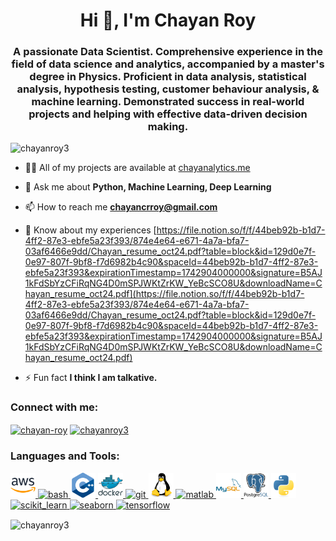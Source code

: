 <h1 align="center">Hi 👋, I'm Chayan Roy</h1>
<h3 align="center">A passionate Data Scientist. Comprehensive experience in the field of data science and analytics, accompanied by a master's degree in Physics. Proficient in data analysis, statistical analysis, hypothesis testing, customer behaviour analysis, & machine learning. Demonstrated success in real-world projects and helping with effective data-driven decision making.</h3>

<p align="left"> <img src="https://komarev.com/ghpvc/?username=chayanroy3&label=Profile%20views&color=0e75b6&style=flat" alt="chayanroy3" /> </p>

- 👨‍💻 All of my projects are available at [chayanalytics.me](chayanalytics.me)

- 💬 Ask me about **Python, Machine Learning, Deep Learning**

- 📫 How to reach me **chayancrroy@gmail.com**

- 📄 Know about my experiences [https://file.notion.so/f/f/44beb92b-b1d7-4ff2-87e3-ebfe5a23f393/874e4e64-e671-4a7a-bfa7-03af6466e9dd/Chayan_resume_oct24.pdf?table=block&id=129d0e7f-0e97-807f-9bf8-f7d6982b4c90&spaceId=44beb92b-b1d7-4ff2-87e3-ebfe5a23f393&expirationTimestamp=1742904000000&signature=B5AJ1kFdSbYzCFiRqNG4D0mSPJWKtZrKW_YeBcSCO8U&downloadName=Chayan_resume_oct24.pdf](https://file.notion.so/f/f/44beb92b-b1d7-4ff2-87e3-ebfe5a23f393/874e4e64-e671-4a7a-bfa7-03af6466e9dd/Chayan_resume_oct24.pdf?table=block&id=129d0e7f-0e97-807f-9bf8-f7d6982b4c90&spaceId=44beb92b-b1d7-4ff2-87e3-ebfe5a23f393&expirationTimestamp=1742904000000&signature=B5AJ1kFdSbYzCFiRqNG4D0mSPJWKtZrKW_YeBcSCO8U&downloadName=Chayan_resume_oct24.pdf)

- ⚡ Fun fact **I think I am talkative.**

<h3 align="left">Connect with me:</h3>
<p align="left">
<a href="https://linkedin.com/in/chayan-roy" target="blank"><img align="center" src="https://raw.githubusercontent.com/rahuldkjain/github-profile-readme-generator/master/src/images/icons/Social/linked-in-alt.svg" alt="chayan-roy" height="30" width="40" /></a>
<a href="https://kaggle.com/chayanroy3" target="blank"><img align="center" src="https://raw.githubusercontent.com/rahuldkjain/github-profile-readme-generator/master/src/images/icons/Social/kaggle.svg" alt="chayanroy3" height="30" width="40" /></a>
</p>

<h3 align="left">Languages and Tools:</h3>
<p align="left"> <a href="https://aws.amazon.com" target="_blank" rel="noreferrer"> <img src="https://raw.githubusercontent.com/devicons/devicon/master/icons/amazonwebservices/amazonwebservices-original-wordmark.svg" alt="aws" width="40" height="40"/> </a> <a href="https://www.gnu.org/software/bash/" target="_blank" rel="noreferrer"> <img src="https://www.vectorlogo.zone/logos/gnu_bash/gnu_bash-icon.svg" alt="bash" width="40" height="40"/> </a> <a href="https://www.w3schools.com/cpp/" target="_blank" rel="noreferrer"> <img src="https://raw.githubusercontent.com/devicons/devicon/master/icons/cplusplus/cplusplus-original.svg" alt="cplusplus" width="40" height="40"/> </a> <a href="https://www.docker.com/" target="_blank" rel="noreferrer"> <img src="https://raw.githubusercontent.com/devicons/devicon/master/icons/docker/docker-original-wordmark.svg" alt="docker" width="40" height="40"/> </a> <a href="https://git-scm.com/" target="_blank" rel="noreferrer"> <img src="https://www.vectorlogo.zone/logos/git-scm/git-scm-icon.svg" alt="git" width="40" height="40"/> </a> <a href="https://www.linux.org/" target="_blank" rel="noreferrer"> <img src="https://raw.githubusercontent.com/devicons/devicon/master/icons/linux/linux-original.svg" alt="linux" width="40" height="40"/> </a> <a href="https://www.mathworks.com/" target="_blank" rel="noreferrer"> <img src="https://upload.wikimedia.org/wikipedia/commons/2/21/Matlab_Logo.png" alt="matlab" width="40" height="40"/> </a> <a href="https://www.mysql.com/" target="_blank" rel="noreferrer"> <img src="https://raw.githubusercontent.com/devicons/devicon/master/icons/mysql/mysql-original-wordmark.svg" alt="mysql" width="40" height="40"/> </a> <a href="https://www.postgresql.org" target="_blank" rel="noreferrer"> <img src="https://raw.githubusercontent.com/devicons/devicon/master/icons/postgresql/postgresql-original-wordmark.svg" alt="postgresql" width="40" height="40"/> </a> <a href="https://www.python.org" target="_blank" rel="noreferrer"> <img src="https://raw.githubusercontent.com/devicons/devicon/master/icons/python/python-original.svg" alt="python" width="40" height="40"/> </a> <a href="https://scikit-learn.org/" target="_blank" rel="noreferrer"> <img src="https://upload.wikimedia.org/wikipedia/commons/0/05/Scikit_learn_logo_small.svg" alt="scikit_learn" width="40" height="40"/> </a> <a href="https://seaborn.pydata.org/" target="_blank" rel="noreferrer"> <img src="https://seaborn.pydata.org/_images/logo-mark-lightbg.svg" alt="seaborn" width="40" height="40"/> </a> <a href="https://www.tensorflow.org" target="_blank" rel="noreferrer"> <img src="https://www.vectorlogo.zone/logos/tensorflow/tensorflow-icon.svg" alt="tensorflow" width="40" height="40"/> </a> </p>

<p><img align="center" src="https://github-readme-stats.vercel.app/api/top-langs?username=chayanroy3&show_icons=true&locale=en&layout=compact" alt="chayanroy3" /></p>
